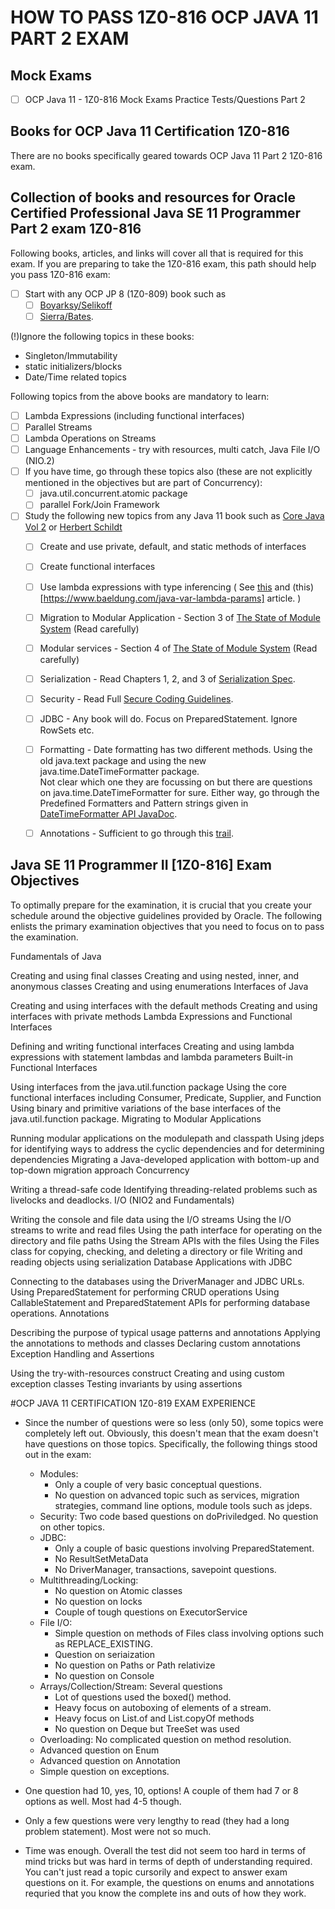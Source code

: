 # HOW TO PASS 1Z0-816 OCP JAVA 11 PART 2 EXAM

## Mock Exams
 - [ ] OCP Java 11 - 1Z0-816 Mock Exams Practice Tests/Questions Part 2
 
## Books for OCP Java 11 Certification 1Z0-816
There are no books specifically geared towards OCP Java 11 Part 2 1Z0-816 exam.
 
##  Collection of books and resources for Oracle Certified Professional Java SE 11 Programmer Part 2 exam 1Z0-816
Following books, articles, and links will cover all that is required for this exam. 
If you are preparing to take the 1Z0-816 exam, this path should help you pass 1Z0-816 exam:
- [ ] Start with any OCP JP 8 (1Z0-809) book such as 
  - [ ] [Boyarksy/Selikoff](https://www.amazon.com/gp/product/1119067901/ref=as_li_tl?ie=UTF8&tag=ewhome-20&camp=1789&creative=9325&linkCode=as2&creativeASIN=1119067901&linkId=394d2034df2322c936e73206cc997d2f) 
  - [ ]  [Sierra/Bates](https://www.amazon.com/gp/product/1119067901/ref=as_li_tl?ie=UTF8&tag=ewhome-20&camp=1789&creative=9325&linkCode=as2&creativeASIN=1119067901&linkId=d35ee432659d13ce49388919aab4ff7d).
  
(!)Ignore the following topics in these books:
 * Singleton/Immutability
 * static initializers/blocks
 * Date/Time related topics<BR/>

Following topics from the above books are mandatory to learn:
- [ ] Lambda Expressions (including functional interfaces)
- [ ] Parallel Streams
- [ ] Lambda Operations on Streams
- [ ] Language Enhancements - try with resources, multi catch, Java File I/O (NIO.2)
- [ ] If you have time, go through these topics also (these are not explicitly mentioned in the objectives but are part of Concurrency):
  - [ ] java.util.concurrent.atomic package 
  - [ ] parallel Fork/Join Framework
- [ ] Study the following new topics from any Java 11 book such as [Core Java Vol 2](https://www.amazon.com/gp/product/0135166314/ref=as_li_tl?ie=UTF8&tag=ewhome-20&camp=1789&creative=9325&linkCode=as2&creativeASIN=0135166314&linkId=3a9e15ad39246637aa07466b16c67293) or [Herbert Schildt](https://www.amazon.com/gp/product/1260440230/ref=as_li_tl?ie=UTF8&tag=ewhome-20&camp=1789&creative=9325&linkCode=as2&creativeASIN=1260440230&linkId=36bafe62c000a21fd49de29474044dc5)
  - [ ] Create and use private, default, and static methods of interfaces
  - [ ] Create functional interfaces 
  - [ ] Use lambda expressions with type inferencing ( See [this](https://www.baeldung.com/java-10-local-variable-type-inference) and (this)[https://www.baeldung.com/java-var-lambda-params] article. )
  - [ ] Migration to Modular Application - Section 3 of [The State of Module System](http://openjdk.java.net/projects/jigsaw/spec/sotms/#compatibility--migration) (Read carefully)
  - [ ] Modular services - Section 4 of [The State of Module System](http://openjdk.java.net/projects/jigsaw/spec/sotms/#services) (Read carefully)
  - [ ] Serialization - Read Chapters 1, 2, and 3 of [Serialization Spec](https://docs.oracle.com/javase/8/docs/platform/serialization/spec/serialTOC.html).
  - [ ] Security - Read Full [Secure Coding Guidelines](https://www.oracle.com/technetwork/java/seccodeguide-139067.html).
  - [ ] JDBC - Any book will do. Focus on PreparedStatement. Ignore RowSets etc. 
  - [ ] Formatting - Date formatting has two different methods. 
  Using the old java.text package and using the new java.time.DateTimeFormatter package.  
  Not clear which one they are focussing on but there are questions on java.time.DateTimeFormatter for sure. 
  Either way, go through the Predefined Formatters and Pattern strings given in [DateTimeFormatter API JavaDoc](https://docs.oracle.com/en/java/javase/11/docs/api/java.base/java/time/format/DateTimeFormatter.html).
  - [ ] Annotations - Sufficient to go through this [trail](https://docs.oracle.com/javase/tutorial/java/annotations/).
  
  
## Java SE 11 Programmer II [1Z0-816] Exam Objectives
To optimally prepare for the examination, it is crucial that you create your schedule around the objective guidelines provided by Oracle. The following enlists the primary examination objectives that you need to focus on to pass the examination.

Fundamentals of Java

Creating and using final classes
Creating and using nested, inner, and anonymous classes
Creating and using enumerations
Interfaces of Java

Creating and using interfaces with the default methods
Creating and using interfaces with private methods
Lambda Expressions and Functional Interfaces

Defining and writing functional interfaces
Creating and using lambda expressions with statement lambdas and lambda parameters
Built-in Functional Interfaces

Using interfaces from the java.util.function package
Using the core functional interfaces including Consumer, Predicate, Supplier, and Function
Using binary and primitive variations of the base interfaces of the java.util.function package.
Migrating to Modular Applications

Running modular applications on the modulepath and classpath
Using jdeps for identifying ways to address the cyclic dependencies and for determining dependencies
Migrating a Java-developed application with bottom-up and top-down migration approach
Concurrency

Writing a thread-safe code
Identifying threading-related problems such as livelocks and deadlocks.
I/O (NIO2 and Fundamentals)

Writing the console and file data using the I/O streams
Using the I/O streams to write and read files
Using the path interface for operating on the directory and file paths
Using the Stream APIs with the files
Using the Files class for copying, checking, and deleting a directory or file
Writing and reading objects using serialization
Database Applications with JDBC

Connecting to the databases using the DriverManager and JDBC URLs.
Using PreparedStatement for performing CRUD operations
Using CallableStatement and PreparedStatement APIs for performing database operations.
Annotations

Describing the purpose of typical usage patterns and annotations
Applying the annotations to methods and classes
Declaring custom annotations
Exception Handling and Assertions

Using the try-with-resources construct
Creating and using custom exception classes
Testing invariants by using assertions  

#OCP JAVA 11 CERTIFICATION 1Z0-819 EXAM EXPERIENCE
* Since the number of questions were so less (only 50), some topics were completely left out. Obviously, this doesn't mean that the exam doesn't have questions on those topics.
Specifically, the following things stood out in the exam:
  * Modules:
    * Only a couple of very basic conceptual questions.
    * No question on advanced topic such as services, migration strategies, command line options, module tools such as jdeps.
  * Security: Two code based questions on doPriviledged. No question on other topics. 
  * JDBC:
    * Only a couple of basic questions involving PreparedStatement.
    * No ResultSetMetaData
    * No DriverManager, transactions, savepoint questions.
  * Multithreading/Locking:
    * No question on Atomic classes
    * No question on locks
    * Couple of tough questions on ExecutorService
  * File I/O:
    * Simple question on methods of Files class involving options such as REPLACE_EXISTING.
    * Question on seriaization
    * No question on Paths or Path relativize
    * No question on Console
  * Arrays/Collection/Stream: Several questions
    * Lot of questions used the boxed() method.
    * Heavy focus on autoboxing of elements of a stream.
    * Heavy focus on List.of and List.copyOf methods
    * No question on Deque but TreeSet was used
   * Overloading: No complicated question on method resolution.
   * Advanced question on Enum
   * Advanced question on Annotation
   * Simple question on exceptions.

* One question had 10, yes, 10, options! A couple of them had 7 or 8 options as well. Most had 4-5 though. 

* Only a few questions were very lengthy to read (they had a long problem statement). Most were not so much.

* Time was enough.
Overall the test did not seem too hard in terms of mind tricks but was hard in terms of depth of understanding required. You can't just read a topic cursorily and expect to answer exam questions on it. For example, the questions on enums and annotations requried that you know the complete ins and outs of how they work.
